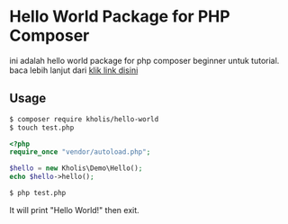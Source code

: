 
# Hello World Package for PHP Composer #

ini adalah hello world package for php composer beginner untuk tutorial. baca lebih lanjut dari [klik link disini](https://packagist.org/packages/ehime/hello-world)
## Usage ##

```bash
$ composer require kholis/hello-world
$ touch test.php
```

```php
<?php
require_once "vendor/autoload.php";

$hello = new Kholis\Demo\Hello();
echo $hello->hello();
```

```bash
$ php test.php
```

It will print "Hello World!" then exit.
